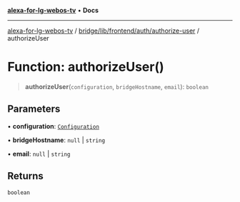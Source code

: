 [**alexa-for-lg-webos-tv**](../../../../../../README.md) • **Docs**

***

[alexa-for-lg-webos-tv](../../../../../../modules.md) / [bridge/lib/frontend/auth/authorize-user](../README.md) / authorizeUser

# Function: authorizeUser()

> **authorizeUser**(`configuration`, `bridgeHostname`, `email`): `boolean`

## Parameters

• **configuration**: [`Configuration`](../../../../configuration/classes/Configuration.md)

• **bridgeHostname**: `null` \| `string`

• **email**: `null` \| `string`

## Returns

`boolean`
